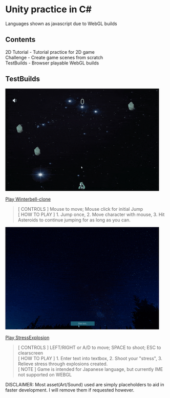 # Unity practice in C#  
Languages shown as javascript due to WebGL builds  
  
## Contents
2D Tutorial - Tutorial practice for 2D game  
Challenge - Create game scenes from scratch  
TestBuilds - Browser playable WebGL builds
  
## TestBuilds  
<img src="TestBuilds/winter_sample1.gif" alt="winter gameplay" width="480" height="320">  

[Play Winterbell-clone](https://catsmile-nico.github.io/UnityPrac/TestBuilds/Winterbell-clone/index.html)  
> [ CONTROLS ] Mouse to move; Mouse click for initial Jump  
> [ HOW TO PLAY ] 1. Jump once,  2. Move character with mouse,  3. Hit Asteroids to continue jumping for as long as you can.  
  
<img src="TestBuilds/stress_sample.gif" alt="stress gameplay" width="480" height="320"/>

[Play StressExplosion](https://catsmile-nico.github.io/UnityPrac/TestBuilds/StressExplosion/index.html)  
> [ CONTROLS ] LEFT/RIGHT or A/D to move; SPACE to shoot;  ESC to clearscreen  
> [ HOW TO PLAY ] 1. Enter text into textbox,  2. Shoot your "stress",  3. Relieve stress through explosions created.  
> [ NOTE ] Game is intended for Japanese language, but currently IME not supported on WEBGL  
  
  
DISCLAIMER: Most asset(Art/Sound) used are simply placeholders to aid in faster development. I will remove them if requested however.  
